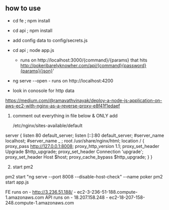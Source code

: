 ## how to use 

- cd fe ; npm install

- cd api ; npm install 

- add config data to config/secrets.js

- cd api ; node app.js 

    - runs on http://localhost:3000/{command}/{params} that hits http://pokeribarelyknowher.com/api/{command}{password}{params}{json}'

- ng serve --open - runs on http://localhost:4200

- look in conosole for http data 


https://medium.com/@ramavathvinayak/deploy-a-node-js-application-on-aws-ec2-with-nginx-as-a-reverse-proxy-e8f41f1edaef
1. comment out everything in file below & ONLY add 

    /etc/nginx/sites-available/default 


server {
   listen         80 default_server;
   listen         [::]:80 default_server;
   #server_name    localhost;
   #server_name _ ;
   root           /usr/share/nginx/html;
location / {
       proxy_pass http://127.0.0.1:8008;
       proxy_http_version 1.1;
       proxy_set_header Upgrade $http_upgrade;
       proxy_set_header Connection 'upgrade';
       proxy_set_header Host $host;
       proxy_cache_bypass $http_upgrade;
   }
}

2. start pm2 

pm2 start "ng serve --port 8008 --disable-host-check" --name poker
pm2 start app.js 


FE runs on - http://3.236.51.188/ - ec2-3-236-51-188.compute-1.amazonaws.com
API runs on - 18.207.158.248 - ec2-18-207-158-248.compute-1.amazonaws.com